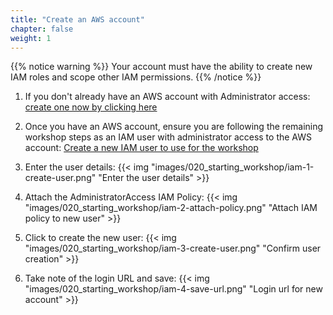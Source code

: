 ```yaml
---
title: "Create an AWS account"
chapter: false
weight: 1
---
```


{{% notice warning %}}
Your account must have the ability to create new IAM roles and scope other IAM permissions.
{{% /notice %}}

1. If you don't already have an AWS account with Administrator access: [create
one now by clicking here](https://aws.amazon.com/getting-started/)

1. Once you have an AWS account, ensure you are following the remaining workshop steps
as an IAM user with administrator access to the AWS account:
[Create a new IAM user to use for the workshop](https://console.aws.amazon.com/iam/home?#/users$new)

1. Enter the user details:
{{< img "images/020_starting_workshop/iam-1-create-user.png" "Enter the user details" >}}

1. Attach the AdministratorAccess IAM Policy:
{{< img "images/020_starting_workshop/iam-2-attach-policy.png" "Attach IAM policy to new user" >}}

1. Click to create the new user:
{{< img "images/020_starting_workshop/iam-3-create-user.png" "Confirm user creation" >}}

1. Take note of the login URL and save:
{{< img "images/020_starting_workshop/iam-4-save-url.png" "Login url for new account" >}}
